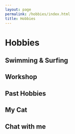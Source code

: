 ```yaml
---
layout: page
permalink: /hobbies/index.html
title: Hobbies
---
```


# Hobbies

## Swimming & Surfing


## Workshop



## Past Hobbies


## My Cat


## Chat with me


